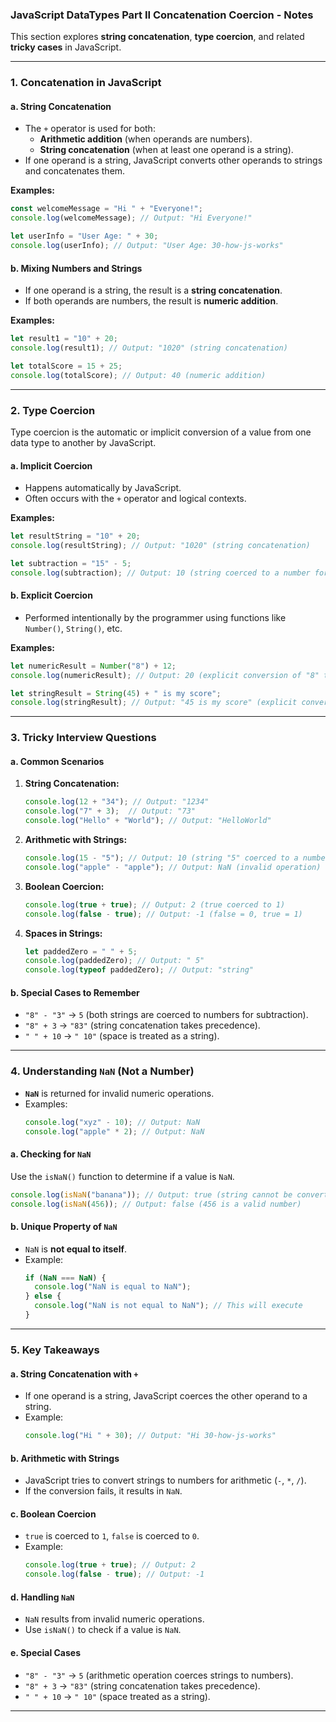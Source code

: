 ### **JavaScript DataTypes Part II Concatenation Coercion - Notes**

This section explores **string concatenation**, **type coercion**, and related **tricky cases** in JavaScript.

---

### **1. Concatenation in JavaScript**

#### **a. String Concatenation**
- The `+` operator is used for both:
  - **Arithmetic addition** (when operands are numbers).
  - **String concatenation** (when at least one operand is a string).
- If one operand is a string, JavaScript converts other operands to strings and concatenates them.

**Examples:**
```javascript
const welcomeMessage = "Hi " + "Everyone!";
console.log(welcomeMessage); // Output: "Hi Everyone!"

let userInfo = "User Age: " + 30;
console.log(userInfo); // Output: "User Age: 30-how-js-works"
```

#### **b. Mixing Numbers and Strings**
- If one operand is a string, the result is a **string concatenation**.
- If both operands are numbers, the result is **numeric addition**.

**Examples:**
```javascript
let result1 = "10" + 20; 
console.log(result1); // Output: "1020" (string concatenation)

let totalScore = 15 + 25;
console.log(totalScore); // Output: 40 (numeric addition)
```

---

### **2. Type Coercion**

Type coercion is the automatic or implicit conversion of a value from one data type to another by JavaScript.

#### **a. Implicit Coercion**
- Happens automatically by JavaScript.
- Often occurs with the `+` operator and logical contexts.

**Examples:**
```javascript
let resultString = "10" + 20;
console.log(resultString); // Output: "1020" (string concatenation)

let subtraction = "15" - 5;
console.log(subtraction); // Output: 10 (string coerced to a number for subtraction)
```

#### **b. Explicit Coercion**
- Performed intentionally by the programmer using functions like `Number()`, `String()`, etc.

**Examples:**
```javascript
let numericResult = Number("8") + 12;
console.log(numericResult); // Output: 20 (explicit conversion of "8" to a number)

let stringResult = String(45) + " is my score";
console.log(stringResult); // Output: "45 is my score" (explicit conversion of 45 to a string)
```

---

### **3. Tricky Interview Questions**

#### **a. Common Scenarios**
1. **String Concatenation:**
   ```javascript
   console.log(12 + "34"); // Output: "1234"
   console.log("7" + 3);  // Output: "73"
   console.log("Hello" + "World"); // Output: "HelloWorld"
   ```

2. **Arithmetic with Strings:**
   ```javascript
   console.log(15 - "5"); // Output: 10 (string "5" coerced to a number)
   console.log("apple" - "apple"); // Output: NaN (invalid operation)
   ```

3. **Boolean Coercion:**
   ```javascript
   console.log(true + true); // Output: 2 (true coerced to 1)
   console.log(false - true); // Output: -1 (false = 0, true = 1)
   ```

4. **Spaces in Strings:**
   ```javascript
   let paddedZero = " " + 5;
   console.log(paddedZero); // Output: " 5"
   console.log(typeof paddedZero); // Output: "string"
   ```

#### **b. Special Cases to Remember**
- `"8" - "3"` → `5` (both strings are coerced to numbers for subtraction).
- `"8" + 3` → `"83"` (string concatenation takes precedence).
- `" " + 10` → `" 10"` (space is treated as a string).

---

### **4. Understanding `NaN` (Not a Number)**

- **`NaN`** is returned for invalid numeric operations.
- Examples:
  ```javascript
  console.log("xyz" - 10); // Output: NaN
  console.log("apple" * 2); // Output: NaN
  ```

#### **a. Checking for `NaN`**
Use the `isNaN()` function to determine if a value is `NaN`.
```javascript
console.log(isNaN("banana")); // Output: true (string cannot be converted to a number)
console.log(isNaN(456)); // Output: false (456 is a valid number)
```

#### **b. Unique Property of `NaN`**
- `NaN` is **not equal to itself**.
- Example:
  ```javascript
  if (NaN === NaN) {
    console.log("NaN is equal to NaN");
  } else {
    console.log("NaN is not equal to NaN"); // This will execute
  }
  ```

---

### **5. Key Takeaways**

#### **a. String Concatenation with `+`**
- If one operand is a string, JavaScript coerces the other operand to a string.
- Example:
  ```javascript
  console.log("Hi " + 30); // Output: "Hi 30-how-js-works"
  ```

#### **b. Arithmetic with Strings**
- JavaScript tries to convert strings to numbers for arithmetic (`-`, `*`, `/`).
- If the conversion fails, it results in `NaN`.

#### **c. Boolean Coercion**
- `true` is coerced to `1`, `false` is coerced to `0`.
- Example:
  ```javascript
  console.log(true + true); // Output: 2
  console.log(false - true); // Output: -1
  ```

#### **d. Handling `NaN`**
- `NaN` results from invalid numeric operations.
- Use `isNaN()` to check if a value is `NaN`.

#### **e. Special Cases**
- `"8" - "3"` → `5` (arithmetic operation coerces strings to numbers).
- `"8" + 3` → `"83"` (string concatenation takes precedence).
- `" " + 10` → `" 10"` (space treated as a string).

---
